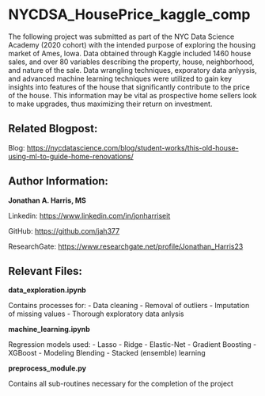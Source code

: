 # NYCDSA_HousePrice_kaggle_comp
The following project was submitted as part of the NYC Data Science Academy (2020 cohort) with the intended purpose of exploring the housing market of Ames, Iowa. Data obtained through Kaggle included 1460 house sales, and over 80 variables describing the property, house, neighborhood, and nature of the sale. Data wrangling techniques, exporatory data anlyysis, and advanced machine learning techniques were utilized to gain key insights into features of the house that significantly contribute to the price of the house. This information may be vital as prospective home sellers look to make upgrades, thus maximizing their return on investment. 

## Related Blogpost:
Blog: https://nycdatascience.com/blog/student-works/this-old-house-using-ml-to-guide-home-renovations/

## Author Information:
**Jonathan A. Harris, MS**

Linkedin: https://www.linkedin.com/in/jonharriseit

GitHub: https://github.com/jah377

ResearchGate: https://www.researchgate.net/profile/Jonathan_Harris23

## Relevant Files:
**data_exploration.ipynb**

  Contains processes for:
    - Data cleaning
    - Removal of outliers
    - Imputation of missing values
    - Thorough exploratory data anlysis
  
 **machine_learning.ipynb**

  Regression models used:
    - Lasso
    - Ridge
    - Elastic-Net
    - Gradient Boosting
    - XGBoost
    - Modeling Blending
    - Stacked (ensemble) learning
  
**preprocess_module.py**

  Contains all sub-routines necessary for the completion of the project
